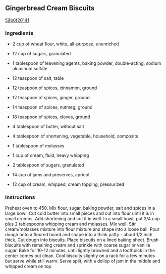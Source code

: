 ## Gingerbread Cream Biscuits

[59b0f20141](http://www.food.com/recipe/gingerbread-cream-biscuits-450752)

### Ingredients

 - 2 cup of wheat flour, white, all-purpose, unenriched

 - 12 cup of sugars, granulated

 - 1 tablespoon of leavening agents, baking powder, double-acting, sodium aluminum sulfate

 - 12 teaspoon of salt, table

 - 12 teaspoon of spices, cinnamon, ground

 - 12 teaspoon of spices, ginger, ground

 - 14 teaspoon of spices, nutmeg, ground

 - 18 teaspoon of spices, cloves, ground

 - 4 tablespoon of butter, without salt

 - 4 tablespoon of shortening, vegetable, household, composite

 - 1 tablespoon of molasses

 - 1 cup of cream, fluid, heavy whipping

 - 2 tablespoon of sugars, granulated

 - 14 cup of jams and preserves, apricot

 - 12 cup of cream, whipped, cream topping, pressurized

### Instructions

Preheat oven to 450. Mix flour, sugar, baking powder, salt and spices in a large bowl. Cut cold butter into small pieces and cut into flour until it is in small crumbs. Add shortening and cut it in well. In a small bowl, put 3/4 cup plus 2 tablespoons whipping cream and molasses. Mix well. Stir cream/molasses mixture into flour mixture and shape into a loose ball. Pour dough onto a floured board and shape into a think patty - about 1/2 inch thick. Cut dough into biscuits. Place biscuits on a lined baking sheet. Brush biscuits with remaining cream and sprinkle with coarse sugar or vanilla sugar. Bake for 10-12 minutes, until lightly browned and a toothpick in the center comes out clean. Cool biscuits slightly on a rack for a few minutes but serve while still warm. Serve split, with a dollop of jam in the middle and whipped cream on top.